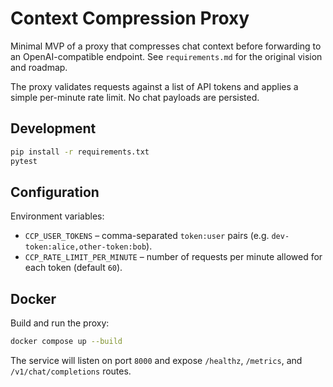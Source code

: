 # Context Compression Proxy

Minimal MVP of a proxy that compresses chat context before forwarding to an
OpenAI-compatible endpoint.  See `requirements.md` for the original vision and
roadmap.

The proxy validates requests against a list of API tokens and applies a simple
per-minute rate limit. No chat payloads are persisted.

## Development

```bash
pip install -r requirements.txt
pytest
```

## Configuration

Environment variables:

- `CCP_USER_TOKENS` – comma-separated `token:user` pairs (e.g.
  `dev-token:alice,other-token:bob`).
- `CCP_RATE_LIMIT_PER_MINUTE` – number of requests per minute allowed for each
  token (default `60`).

## Docker

Build and run the proxy:

```bash
docker compose up --build
```

The service will listen on port `8000` and expose `/healthz`, `/metrics`, and
`/v1/chat/completions` routes.
